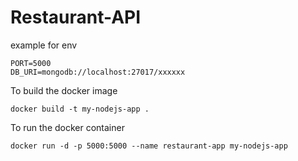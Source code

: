 # Restaurant-API

example for env

```
PORT=5000
DB_URI=mongodb://localhost:27017/xxxxxx
```

To build the docker image

```
docker build -t my-nodejs-app .
```

To run the docker container

```
docker run -d -p 5000:5000 --name restaurant-app my-nodejs-app
```
